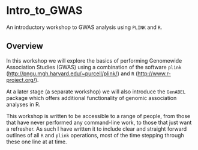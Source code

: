 # Intro_to_GWAS
An introductory workshop to GWAS analysis using `PLINK` and `R`.

## Overview
In this workshop we will explore the basics of performing Genomewide Association Studies (GWAS) using a combination of the software `plink` (http://pngu.mgh.harvard.edu/~purcell/plink/) and `R` (http://www.r-project.org/).

At a later stage (a separate workshop) we will also introduce the `GenABEL` package which offers additional functionality of genomic association analyses in R.

This workshop is written to be accessible to a range of people, from those that have never performed any command-line work, to those that just want a refresher. As such I have written it to include clear and straight forward outlines of all `R` and `plink` operations, most of the time stepping through these one line at at time.
